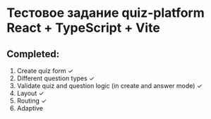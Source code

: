 # Тестовое задание quiz-platform React + TypeScript + Vite

## Completed:
1. Create quiz form ✓
2. Different question types ✓ 
3. Validate quiz and question logic (in create and answer mode) ✓
4. Layout ✓
5. Routing ✓
6. Adaptive
